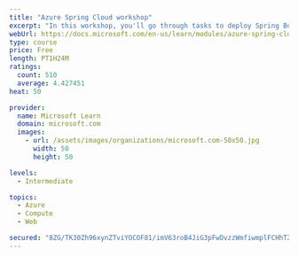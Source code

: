```yaml
---
title: "Azure Spring Cloud workshop"
excerpt: "In this workshop, you'll go through tasks to deploy Spring Boot microservices to Azure Spring Cloud (ASC)."
webUrl: https://docs.microsoft.com/en-us/learn/modules/azure-spring-cloud-workshop/
type: course
price: Free
length: PT1H24M
ratings:
  count: 510
  average: 4.427451
heat: 50

provider:
  name: Microsoft Learn
  domain: microsoft.com
  images:
    - url: /assets/images/organizations/microsoft.com-50x50.jpg
      width: 50
      height: 50

levels:
  - Intermediate

topics:
  - Azure
  - Compute
  - Web

secured: "8ZG/TK30Zh96xynZTviYOCOF81/imV63roB4JiG3pFwDvzzWmfiwmplFCHhTZihly0UTekmLQz0rMeNKFLaJxy60fBdnr0LFMySHXA9kqik1ll4lmEYP/te8nva2F3jJWZRXx5KCAYTARMZrcgZNjHiNsFXOin+EJY3I5wNVCRI4IErd9NgWBwEiSmbR18cf4UmDzmrA/FBzQIE3RZUREwUsd0syq2V4hib4DyywxgRkqQYUFbwOEQ7goRVtJ6hWru9Bv4tYPttlHLD1WyzoshJhWOYrDwPVblTYjfIf36HkCEcZHOR9DftqMC66Pj6wp8VhkTRYZPB+PHbo/MpYNtS2vejYRHRDQQ84bUw5Ow7v0DVw/SRdimVSgi1bFHV3WZ3WY/UOOwXSjNO2izgEYZbyDV+Xi9cn/67IzU+7v54=;I7NSLX9QXiZ/kC1p05oZOQ=="
---
```


